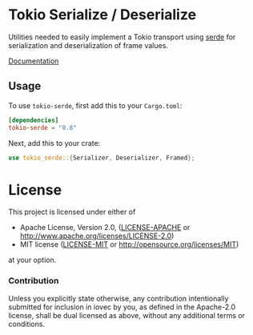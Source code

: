 # Tokio Serialize / Deserialize

Utilities needed to easily implement a Tokio transport using [serde] for
serialization and deserialization of frame values.

[Documentation](https://docs.rs/tokio-serde)

## Usage

To use `tokio-serde`, first add this to your `Cargo.toml`:

```toml
[dependencies]
tokio-serde = "0.8"
```

Next, add this to your crate:

```rust
use tokio_serde::{Serializer, Deserializer, Framed};
```

[serde]: https://serde.rs

# License

This project is licensed under either of

 * Apache License, Version 2.0, ([LICENSE-APACHE](LICENSE-APACHE) or
   http://www.apache.org/licenses/LICENSE-2.0)
 * MIT license ([LICENSE-MIT](LICENSE-MIT) or
   http://opensource.org/licenses/MIT)

at your option.

### Contribution

Unless you explicitly state otherwise, any contribution intentionally submitted
for inclusion in iovec by you, as defined in the Apache-2.0 license, shall be
dual licensed as above, without any additional terms or conditions.
